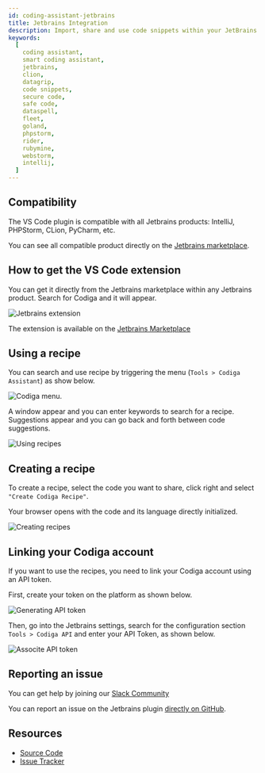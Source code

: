 ```yaml
---
id: coding-assistant-jetbrains
title: Jetbrains Integration
description: Import, share and use code snippets within your JetBrains product. Works IntelliJ, Clion, Datagrip, PHP Storm, Rubymine and more.
keywords:
  [
    coding assistant,
    smart coding assistant,
    jetbrains,
    clion,
    datagrip,
    code snippets,
    secure code,
    safe code,
    dataspell,
    fleet,
    goland,
    phpstorm,
    rider,
    rubymine,
    webstorm,
    intellij,
  ]
---
```


## Compatibility

The VS Code plugin is compatible with all Jetbrains products: IntelliJ, PHPStorm, CLion, PyCharm, etc.

You can see all compatible product directly on the [Jetbrains marketplace](https://plugins.jetbrains.com/plugin/17969-codiga).

## How to get the VS Code extension

You can get it directly from the Jetbrains marketplace within any Jetbrains product. Search for Codiga and it will appear.

![Jetbrains extension](/img/coding-assistant/jetbrains-plugin.png)

The extension is available on the [Jetbrains Marketplace](https://plugins.jetbrains.com/plugin/17969-codiga)

## Using a recipe

You can search and use recipe by triggering the menu (`Tools > Codiga Assistant`) as show below.

![Codiga menu](/img/coding-assistant/jetbrains-menu.png).

A window appear and you can enter keywords to search for a recipe. Suggestions appear and you can go back and forth between code suggestions.

![Using recipes](/img/coding-assistant/jetbrains-use-recipe.gif)

## Creating a recipe

To create a recipe, select the code you want to share, click right and select `"Create Codiga Recipe"`.

Your browser opens with the code and its language directly initialized.

![Creating recipes](/img/coding-assistant/jetbrains-create-recipe.gif)

## Linking your Codiga account

If you want to use the recipes, you need to link your Codiga account using an API token.

First, create your token on the platform as shown below.

![Generating API token](/img/coding-assistant/api-token-creation.gif)

Then, go into the Jetbrains settings, search for the configuration section `Tools > Codiga API` and enter your API Token, as shown below.

![Associte API token](/img/coding-assistant/jetbrains-api-token.png)

## Reporting an issue

You can get help by joining our [Slack Community](https://join.slack.com/t/codigahq/shared_invite/zt-9hvmfwie-9BUVFwZDwvpIGlkHv2mzYQ)

You can report an issue on the Jetbrains plugin [directly on GitHub](https://github.com/codiga/jetbrains-plugin/issues).

## Resources

- [Source Code](https://github.com/codiga/jetbrains-plugin)
- [Issue Tracker](https://github.com/codiga/jetbrains-plugin/issues)
